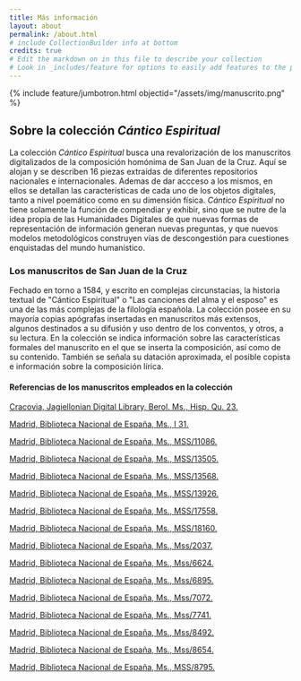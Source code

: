 ```yaml
---
title: Más información
layout: about
permalink: /about.html
# include CollectionBuilder info at bottom
credits: true
# Edit the markdown on in this file to describe your collection
# Look in _includes/feature for options to easily add features to the page
---
```


{% include feature/jumbotron.html objectid="/assets/img/manuscrito.png" %}



## Sobre la colección *Cántico Espiritual* 

La colección *Cántico Espiritual* busca una revalorización de los manuscritos digitalizados de la composición homónima de San Juan de la Cruz. Aquí se alojan y se describen 16 piezas extraídas de diferentes repositorios nacionales e internacionales. Ademas de dar accceso a los mismos, en ellos se detallan las características de cada uno de los objetos digitales, tanto a nivel poemático como en su dimensión física. *Cántico Espiritual* no tiene solamente la función de compendiar y exhibir, sino que se nutre de la idea propia de las Humanidades Digitales de que nuevas formas de representación de información generan nuevas preguntas, y que nuevos modelos metodológicos construyen vías de descongestión para cuestiones enquistadas del mundo humanístico. 

### Los manuscritos de San Juan de la Cruz

Fechado en torno a 1584, y escrito en complejas circunstacias, la historia textual de "Cántico Espiritual" o "Las canciones del alma y el esposo" es una de las más complejas de la filología española. La colección posee en su mayoría copias apógrafas insertadas en manuscritos más extensos, algunos destinados a su difusión y uso dentro de los conventos, y otros, a su lectura. En la colección se indica información sobre las características formales del manuscrito en el que se inserta la composición, así como de su contenido. También se señala su datación aproximada, el posible copista e información sobre la composición lírica. 

#### Referencias de los manuscritos empleados en la colección

[Cracovia, Jagiellonian Digital Library, Berol. Ms., Hisp. Qu. 23.](https://jbc.bj.uj.edu.pl/dli-bra/publication/45/edition/36#info)

[Madrid, Biblioteca Nacional de España, Ms., I 31.](http://www.memoriadema-drid.es/buscador.php?accion=VerFicha&id=142136)

[Madrid, Biblioteca Nacional de España, Ms., MSS/11086.](http://bdh.bne.es/bne-search/detalle/bdh0000190885)

[Madrid, Biblioteca Nacional de España, Ms., MSS/13505.](http://bdh.bne.es/bne-search/detalle/bdh0000235404)

[Madrid, Biblioteca Nacional de España, Ms., MSS/13568.](http://bdh.bne.es/bne-search/detalle/bdh0000235685) 

[Madrid, Biblioteca Nacional de España, Ms., MSS/13926.](http://bdh.bne.es/bne-search/detalle/bdh0000242478) 

[Madrid, Biblioteca Nacional de España, Ms., MSS/17558.](http://bdh.bne.es/bne-search/detalle/bdh0000259250)

[Madrid, Biblioteca Nacional de España, Ms., MSS/18160.](http://bdh.bne.es/bne-search/detalle/bdh0000135500) 

[Madrid, Biblioteca Nacional de España, Ms., Mss/2037.](http://bdh.bne.es/bne-search/detalle/bdh0000088133)

[Madrid, Biblioteca Nacional de España, Ms., Mss/6624.](http://bdh.bne.es/bne-search/detalle/bdh0000134513) 

[Madrid, Biblioteca Nacional de España, Ms., Mss/6895.](http://bdh.bne.es/bne-search/detalle/bdh0000010161) 

[Madrid, Biblioteca Nacional de España, Ms., Mss/7072.](http://bdh.bne.es/bne-search/detalle/bdh0000098840)

[Madrid, Biblioteca Nacional de España, Ms., Mss/7741.](http://bdh.bne.es/bne-search/detalle/bdh0000071011) 

[Madrid, Biblioteca Nacional de España, Ms., Mss/8492.](http://bdh.bne.es/bne-search/detalle/bdh0000137552)

[Madrid, Biblioteca Nacional de España, Ms., Mss/8654.](http://bdh.bne.es/bne-search/detalle/bdh0000042442)

[Madrid, Biblioteca Nacional de España, Ms., MSS/8795.](http://bdh.bne.es/bne-search/detalle/bdh0000137578) 



 
